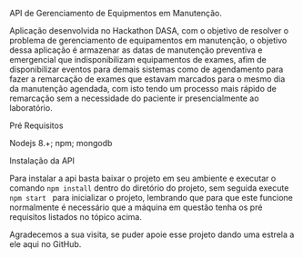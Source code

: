 API de Gerenciamento de Equipmentos em Manutenção.

Aplicação desenvolvida no Hackathon DASA, com o objetivo de resolver o problema de gerenciamento de equipamentos em manutenção, o objetivo dessa aplicação é armazenar as datas de manutenção preventiva e emergencial que indisponibilizam equipamentos de exames, afim de disponibilizar eventos para demais sistemas como de agendamento para fazer a remarcação de exames que estavam marcados para o mesmo dia da manutenção agendada, com isto tendo um processo mais rápido de remarcação sem a necessidade do paciente ir presencialmente ao laboratório.

Pré Requisitos

Nodejs 8.+;
npm;
mongodb


Instalação da API

Para instalar a api basta baixar o projeto em seu ambiente e executar o comando ``` npm install ``` dentro do diretório do projeto, sem seguida execute ```npm start ``` para inicializar o projeto, lembrando que para que este funcione normalmente é necessário que a máquina em questão tenha os pré requisitos listados no tópico acima. 

Agradecemos a sua visita, se puder apoie esse projeto dando uma estrela a ele aqui no GitHub.